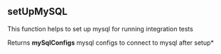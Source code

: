 <!-- Generated by documentation.js. Update this documentation by updating the source code. -->

## setUpMySQL

This function helps to set up mysql for running integration tests

Returns **mySqlConfigs** mysql configs to connect to mysql after setup*
